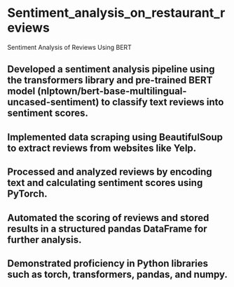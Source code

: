 # Sentiment_analysis_on_restaurant_reviews

Sentiment Analysis of Reviews Using BERT

## Developed a sentiment analysis pipeline using the transformers library and pre-trained BERT model (nlptown/bert-base-multilingual-uncased-sentiment) to classify text reviews into sentiment scores.
## Implemented data scraping using BeautifulSoup to extract reviews from websites like Yelp.
## Processed and analyzed reviews by encoding text and calculating sentiment scores using PyTorch.
## Automated the scoring of reviews and stored results in a structured pandas DataFrame for further analysis.
## Demonstrated proficiency in Python libraries such as torch, transformers, pandas, and numpy.
